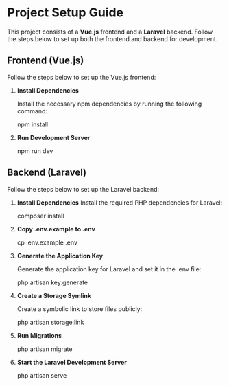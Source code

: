 # Project Setup Guide

This project consists of a **Vue.js** frontend and a **Laravel** backend. Follow the steps below to set up both the frontend and backend for development.

## Frontend (Vue.js)

Follow the steps below to set up the Vue.js frontend:

1. **Install Dependencies**

   Install the necessary npm dependencies by running the following command:

   npm install

2. **Run Development Server**

   npm run dev

## Backend (Laravel)

Follow the steps below to set up the Laravel backend:

1. **Install Dependencies**
   Install the required PHP dependencies for Laravel:

   composer install

3. **Copy .env.example to .env**

   cp .env.example .env

4. **Generate the Application Key**

   Generate the application key for Laravel and set it in the .env file:

   php artisan key:generate

6. **Create a Storage Symlink**

   Create a symbolic link to store files publicly:

   php artisan storage:link

7. **Run Migrations**

   php artisan migrate

8. **Start the Laravel Development Server**

   php artisan serve
